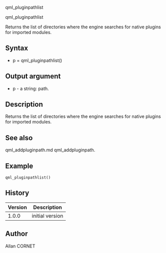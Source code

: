 



qml_pluginpathlist


qml_pluginpathlist

Returns the list of directories where the engine searches for native plugins for imported modules.

## Syntax

- p = qml_pluginpathlist()

## Output argument

 - p - a string: path.

## Description


  <p>Returns the list of directories where the engine searches for native plugins for imported modules.</p>


## See also

qml_addpluginpath.md qml_addpluginpath.
## Example

```Nelson
qml_pluginpathlist()
```

## History

|Version|Description|
|------|------|
|1.0.0|initial version|


## Author

Allan CORNET



